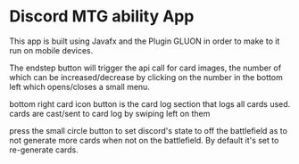 # Discord MTG ability App

This app is built using Javafx and the Plugin GLUON in order to make to it run on mobile devices.

The endstep button will trigger the api call for card images, the number of which can be increased/decrease by clicking on the number in the bottom left which opens/closes a small menu.

bottom right card icon button is the card log section that logs all cards used.
cards are cast/sent to card log by swiping left on them

press the small circle button to set discord's state to off the battlefield as to not generate more cards when not on the battlefield.
By default it's set to re-generate cards.


